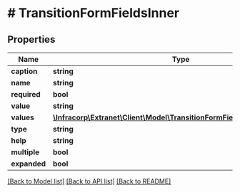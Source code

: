 # # TransitionFormFieldsInner

## Properties

Name | Type | Description | Notes
------------ | ------------- | ------------- | -------------
**caption** | **string** |  | [optional]
**name** | **string** |  | [optional]
**required** | **bool** |  | [optional]
**value** | **string** |  | [optional]
**values** | [**\Infracorp\Extranet\Client\Model\TransitionFormFieldsInnerValuesInner[]**](TransitionFormFieldsInnerValuesInner.md) |  | [optional]
**type** | **string** |  | [optional]
**help** | **string** |  | [optional]
**multiple** | **bool** |  | [optional]
**expanded** | **bool** |  | [optional]

[[Back to Model list]](../../README.md#models) [[Back to API list]](../../README.md#endpoints) [[Back to README]](../../README.md)
